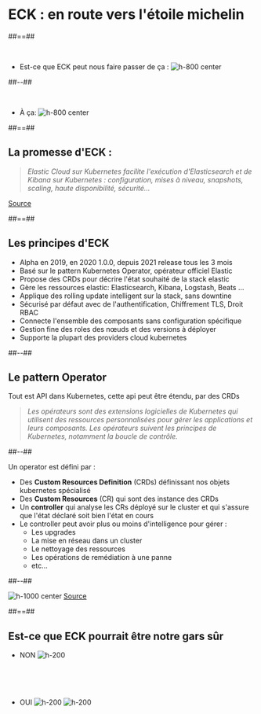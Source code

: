 <!-- .slide: class="transition left sfeir-bg-1" -->

# ECK : en route vers l'étoile michelin

##==##
<!-- .slide: class="two-column" -->

<br>

* Est-ce que ECK peut nous faire passer de ça : 
![h-800 center](./assets/images/homer-cooking.gif)

##--##

<br>  

* À ça:
![h-800 center](./assets/images/cooking-pro.gif)
<!-- .element: class="list-fragment" -->

##==##

<!-- .slide: class="quote-slide" -->

## La promesse d'ECK :

<blockquote>
<cite>
Elastic Cloud sur Kubernetes facilite l'exécution d'Elasticsearch et de Kibana sur Kubernetes : configuration, mises à niveau, snapshots, scaling, haute disponibilité, sécurité…
</cite>
</blockquote>

[Source](https://www.elastic.co/fr/elastic-cloud-kubernetes)
<!-- .element: class="credits" -->

##==##

## Les principes d'ECK

* Alpha en 2019, en 2020 1.0.0, depuis 2021 release tous les 3 mois
* Basé sur le pattern Kubernetes Operator, opérateur officiel Elastic
* Propose des CRDs pour décrire l'état souhaité de la stack elastic
* Gère les ressources elastic: Elasticsearch, Kibana, Logstash, Beats ...
* Applique des rolling update intelligent sur la stack, sans downtine
* Sécurisé par défaut avec de l'authentification, Chiffrement TLS, Droit RBAC
* Connecte l'ensemble des composants sans configuration spécifique
* Gestion fine des roles des nœuds et des versions à déployer
* Supporte la plupart des providers cloud kubernetes
 <!-- .element: class="list-fragment" -->

##--##

## Le pattern Operator

Tout est API dans Kubernetes, cette api peut être étendu, par des CRDs

<blockquote>
<cite>
Les opérateurs sont des extensions logicielles de Kubernetes qui utilisent des ressources personnalisées pour gérer les applications et leurs composants. Les opérateurs suivent les principes de Kubernetes, notamment la boucle de contrôle.
</cite>
</blockquote>

##--##

Un operator est défini par :

* Des <b>Custom Resources Definition</b> (CRDs) définissant nos objets kubernetes spécialisé
* Des <b>Custom Resources</b> (CR) qui sont des instance des CRDs
* Un <b>controller</b> qui analyse les CRs déployé sur le cluster et qui s'assure que l'état déclaré soit bien l'état en cours
* Le controller peut avoir plus ou moins d'intelligence pour gérer :
    * Les upgrades
    * La mise en réseau dans un cluster
    * Le nettoyage des ressources
    * Les opérations de remédiation à une panne
    * etc...

##--##

![h-1000 center](./assets/images/k8s-operator.webp)
[Source](https://www.cncf.io/blog/2022/06/15/kubernetes-operators-what-are-they-some-examples/)
<!-- .element: class="credits" -->

##==##

## Est-ce que ECK pourrait être notre gars sûr

* NON ![h-200](./assets/images/homer.png)
 <!-- .element: class="list-fragment" -->

<br><br><br>

* OUI ![h-200](./assets/images/Etchebest.jpg) ![h-200](./assets/images/Gordon.webp)
 <!-- .element: class="list-fragment" -->


